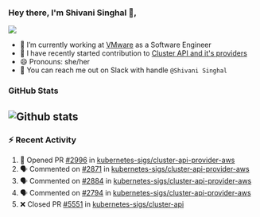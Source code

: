 ### Hey there, I'm Shivani Singhal 👋, 
![](https://komarev.com/ghpvc/?username=shivi28&color=green)

- 🔭 I’m currently working at [VMware](https://tanzu.vmware.com/) as a Software Engineer
- 👯 I have recently started contribution to [Cluster API and it's providers](https://github.com/kubernetes-sigs/cluster-api)
- 😄 Pronouns: she/her
- 💞️ You can reach me out on Slack with handle `@Shivani Singhal` 


### GitHub Stats

![Github stats](https://github-readme-stats.vercel.app/api?username=shivi28&count_private=true&show_icons=true&theme=dark&include_all_commits=true)
---

### :zap: Recent Activity

<!--START_SECTION:activity-->
1. 💪 Opened PR [#2996](https://github.com/kubernetes-sigs/cluster-api-provider-aws/pull/2996) in [kubernetes-sigs/cluster-api-provider-aws](https://github.com/kubernetes-sigs/cluster-api-provider-aws)
2. 🗣 Commented on [#2871](https://github.com/kubernetes-sigs/cluster-api-provider-aws/issues/2871) in [kubernetes-sigs/cluster-api-provider-aws](https://github.com/kubernetes-sigs/cluster-api-provider-aws)
3. 🗣 Commented on [#2884](https://github.com/kubernetes-sigs/cluster-api-provider-aws/issues/2884) in [kubernetes-sigs/cluster-api-provider-aws](https://github.com/kubernetes-sigs/cluster-api-provider-aws)
4. 🗣 Commented on [#2794](https://github.com/kubernetes-sigs/cluster-api-provider-aws/issues/2794) in [kubernetes-sigs/cluster-api-provider-aws](https://github.com/kubernetes-sigs/cluster-api-provider-aws)
5. ❌ Closed PR [#5551](https://github.com/kubernetes-sigs/cluster-api/pull/5551) in [kubernetes-sigs/cluster-api](https://github.com/kubernetes-sigs/cluster-api)
<!--END_SECTION:activity-->

